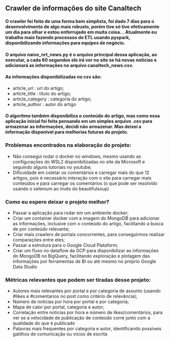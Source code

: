 ## Crawler de informações do site Canaltech

#### O crawler foi feito de uma forma bem simplista, foi dado 7 dias para o desenvolvimento de algo mais robusto, porém tive só tive efetivamente um dia para olhar e estou enferrujado em muita coisa... Atualmente eu trabalho mais fazendo processos de ETL usando pyspark, disponibilizando informações para equipes de negócio.

#### O arquivo naive_nrt_news.py é o arquivo principal dessa aplicação, ao executar, a cada 60 segundos ele irá ver no site se há novas noticias e adicionará as informações no arquivo canaltech_news.csv.

#### As informações disponibilizadas no csv são:
- article_url : url do artigo;
- article_title : titulo do artigo;
- article_category : categoria do artigo;
- article_author : autor do artigo

#### O algoritmo também disponibiliza o conteúdo do artigo, mas como essa aplicação inicial foi feita pensando em um simples arquivo .csv para armazenar as informações, decidi não armazenar. Mas deixei a informação disponível para melhorias futuras do projeto.

### Problemas encontrados na elaboração do projeto:
- Não consegui rodar o docker no windows, mesmo usando as configurações do WSL2 disponibilizadas no site da Microsoft e seguindo alguns tutoriais no youtube;
- Dificuldade em coletar os comentários e carregar mais do que 12 artigos, pois é necessário interação com o site para carregar mais conteúdos e para carregar os comentários (o que pode ser resolvido usando o selenium ao invés do beautifulsoup)

### Como eu espero deixar o projeto melhor?
- Passar a aplicação para rodar em um ambiente docker;
- Criar um container docker com a imagem do MongoDB para adicionar as informações, inclusive com o conteúdo do artigo, facilitando a busca de por conteúdo relevante;
- Criar mais crawlers de portais concorrentes, para conseguirmos realizar comparações entre eles;
- Passar a estrutura para o Google Cloud Plataform;
- Criar um fluxo no dataflow da GCP para disponibilizar as informações do MongoDB no BigQuery, facilitando exploração e plotagem das informações por ferramentas de BI ou até mesmo no próprio Google Data Studio

### Métricas relevantes que podem ser tiradas desse projeto:
- Autores mais relevantes por portal e por categoria de assunto (usando #likes e #comentarios no post como critério de relevância);
- Número de noticias por hora por portal e por categoria;
- Mapa de calor por portal, categoria e autor;
- Correlação entre noticias por hora e número de likes/comentários, para ver se a velocidade de publicação de conteúdo corre junto com a qualidade do que é publicado
- Palavras mais frequentes por categoria e autor, identificando possíveis gatilhos de comunicação ou vicios de escrita

